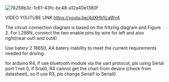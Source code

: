 
![76258b3c-1c61-43fc-bc48-a12a40e1380f](https://github.com/user-attachments/assets/c67ef8f7-87c6-494d-855d-ebe220ef18a4)

VIDEO YOUTUBE LINK:https://youtu.be/4dXHhYcaWv4

The circuit connection diagram is based on the fritzing diagram and Figure 2. For L298N, connect the two enable pins by wire for left and also right(near out1 and out4)

Use batery 2 18650, AA batery inability to meet the current requirements needed for driving.

for arduino R4, if use bluetooth module via the uart protocol, pls using Serial port 1 not 0, if Srial0, R4 cannot get the chart from device (check from datasheet), so if use R3, pls change Serial1 to Serial0.
